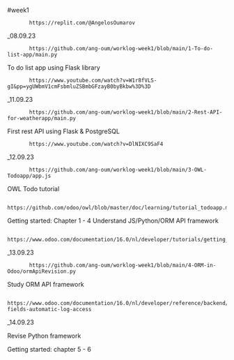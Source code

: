 #week1

           https://replit.com/@AngelosOumarov



_08.09.23 

           https://github.com/ang-oum/worklog-week1/blob/main/1-To-do-list-app/main.py
To do list app using Flask library

           https://www.youtube.com/watch?v=W1r8fVLS-gI&pp=ygUWbmV1cmFsbmluZSBmbGFzayB0byBkbw%3D%3D


_11.09.23 

           https://github.com/ang-oum/worklog-week1/blob/main/2-Rest-API-for-weatherapp/main.py
First rest API using Flask & PostgreSQL
           
           https://www.youtube.com/watch?v=DlNIXC9SaF4


_12.09.23 

           https://github.com/ang-oum/worklog-week1/blob/main/3-OWL-Todoapp/app.js
OWL Todo tutorial 

           https://github.com/odoo/owl/blob/master/doc/learning/tutorial_todoapp.md

Getting started: Chapter 1 - 4
Understand JS/Python/ORM API framework
       
           https://www.odoo.com/documentation/16.0/nl/developer/tutorials/getting_started/04_basicmodel.html
           
            
           
_13.09.23

           https://github.com/ang-oum/worklog-week1/blob/main/4-ORM-in-Odoo/ormApiRevision.py           
Study ORM API framework

           https://www.odoo.com/documentation/16.0/nl/developer/reference/backend/orm.html#reference-fields-automatic-log-access

_14.09.23 

           
Revise Python framework
 
Getting started: chapter 5 - 6
           
           
